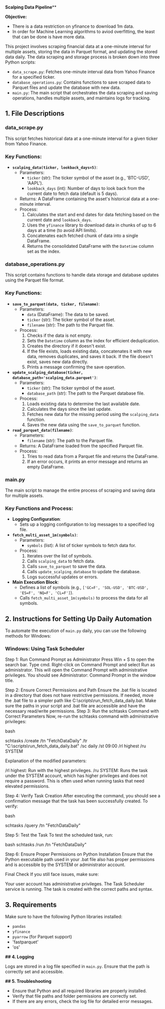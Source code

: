 **Scalping Data Pipeline****


**Objective:**
- There is a data restriction on yfinance to download 1m data. 
- In order for Machine Learning algorithms to aviod overfitting, the least that can be done is have more data.


This project involves scraping financial data at a one-minute interval for multiple assets, storing the data in Parquet format, and updating the stored data daily. The data scraping and storage process is broken down into three Python scripts:

- `data_scrape.py`: Fetches one-minute interval data from Yahoo Finance for a specified ticker.
- `database_operations.py`: Contains functions to save scraped data to Parquet files and update the database with new data.
- `main.py`: The main script that orchestrates the data scraping and saving operations, handles multiple assets, and maintains logs for tracking.

## 1. File Descriptions

### data_scrape.py

This script fetches historical data at a one-minute interval for a given ticker from Yahoo Finance.

### **Key Functions:**

- **`scalping_data(ticker, lookback_days=5)`**:
    - Parameters:
        - `ticker` (str): The ticker symbol of the asset (e.g., 'BTC-USD', 'AAPL').
        - `lookback_days` (int): Number of days to look back from the current date to fetch data (default is 5 days).
    - Returns: A DataFrame containing the asset's historical data at a one-minute interval.
    - Process:
        1. Calculates the start and end dates for data fetching based on the current date and `lookback_days`.
        2. Uses the `yfinance` library to download data in chunks of up to 6 days at a time (to avoid API limits).
        3. Concatenates each fetched chunk of data into a single DataFrame.
        4. Returns the consolidated DataFrame with the `Datetime` column set as the index.

### database_operations.py

This script contains functions to handle data storage and database updates using the Parquet file format.

### **Key Functions:**

- **`save_to_parquet(data, ticker, filename)`**:
    - Parameters:
        - `data` (DataFrame): The data to be saved.
        - `ticker` (str): The ticker symbol of the asset.
        - `filename` (str): The path to the Parquet file.
    - Process:
        1. Checks if the data is not empty.
        2. Sets the `Datetime` column as the index for efficient deduplication.
        3. Creates the directory if it doesn't exist.
        4. If the file exists, loads existing data, concatenates it with new data, removes duplicates, and saves it back. If the file doesn't exist, saves new data directly.
        5. Prints a message confirming the save operation.
- **`update_scalping_database(ticker, database_path='scalping_data.parquet')`**:
    - Parameters:
        - `ticker` (str): The ticker symbol of the asset.
        - `database_path` (str): The path to the Parquet database file.
    - Process:
        1. Loads existing data to determine the last available date.
        2. Calculates the days since the last update.
        3. Fetches new data for the missing period using the `scalping_data` function.
        4. Saves the new data using the `save_to_parquet` function.
- **`read_parquet_data(filename)`**:
    - Parameters:
        - `filename` (str): The path to the Parquet file.
    - Returns: A DataFrame loaded from the specified Parquet file.
    - Process:
        1. Tries to read data from a Parquet file and returns the DataFrame.
        2. If an error occurs, it prints an error message and returns an empty DataFrame.

### main.py

The main script to manage the entire process of scraping and saving data for multiple assets.

### **Key Functions and Process:**

- **Logging Configuration**:
    - Sets up a logging configuration to log messages to a specified log file.
- **`fetch_multi_asset_1m(symbols)`**:
    - Parameters:
        - `symbols` (list): A list of ticker symbols to fetch data for.
    - Process:
        1. Iterates over the list of symbols.
        2. Calls `scalping_data` to fetch data.
        3. Calls `save_to_parquet` to save the data.
        4. Calls `update_scalping_database` to update the database.
        5. Logs successful updates or errors.
- **Main Execution Block**:
    - Defines a list of symbols (e.g., `['GC=F', 'SOL-USD', 'BTC-USD', 'ES=F', 'NQ=F', 'CL=F']`).
    - Calls `fetch_multi_asset_1m(symbols)` to process the data for all symbols.

## 2. Instructions for Setting Up Daily Automation

To automate the execution of `main.py` daily, you can use the following methods for Windows:


### Windows: Using Task Scheduler

Step 1: Run Command Prompt as Administrator
Press Win + S to open the search bar.
Type cmd.
Right-click on Command Prompt and select Run as administrator.
This will open the Command Prompt with administrative privileges. You should see Administrator: Command Prompt in the window title.

Step 2: Ensure Correct Permissions and Path
Ensure the .bat file is located in a directory that does not have restrictive permissions. If needed, move the .bat file to a simpler path like C:\scripts\run_fetch_data_daily.bat.
Make sure the paths in your script and .bat file are accessible and have the necessary read/write permissions.
Step 3: Run the schtasks Command with Correct Parameters
Now, re-run the schtasks command with administrative privileges:

bash

schtasks /create /tn "FetchDataDaily" /tr "C:\scripts\run_fetch_data_daily.bat" /sc daily /st 09:00 /rl highest /ru SYSTEM

Explanation of the modified parameters:

/rl highest: Run with the highest privileges.
/ru SYSTEM: Runs the task under the SYSTEM account, which has higher privileges and does not require a password. This is often used when running tasks that need elevated permissions.

Step 4: Verify Task Creation
After executing the command, you should see a confirmation message that the task has been successfully created. To verify:

bash

schtasks /query /tn "FetchDataDaily"

Step 5: Test the Task
To test the scheduled task, run:

bash
schtasks /run /tn "FetchDataDaily"

Step 6: Ensure Proper Permissions on Python Installation
Ensure that the Python executable path used in your .bat file also has proper permissions and is accessible by the SYSTEM or administrator account.

Final Check
If you still face issues, make sure:

Your user account has administrative privileges.
The Task Scheduler service is running.
The task is created with the correct paths and syntax.

## 3. Requirements

Make sure to have the following Python libraries installed:

- `pandas`
- `yfinance`
- `pyarrow` (for Parquet support)
- 'fastparquet'
- 'os'
  


**## 4. Logging**

Logs are stored in a log file specified in `main.py`. Ensure that the path is correctly set and accessible.

**## 5. Troubleshooting**

- Ensure that Python and all required libraries are properly installed.
- Verify that file paths and folder permissions are correctly set.
- If there are any errors, check the log file for detailed error messages.

